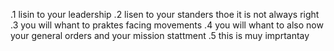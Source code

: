 .1 lisin to your leadership
.2 lisen to your standers thoe it is not always right 
.3 you will whant to praktes facing movements
.4 you will whant to also now your general orders and your mission stattment
.5 this is muy imprtantay
